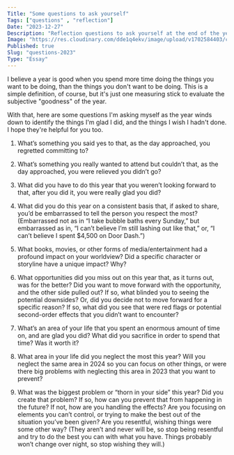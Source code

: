 ```yaml
---
Title: "Some questions to ask yourself"
Tags: ["questions" , "reflection"]
Date: "2023-12-27"
Description: "Reflection questions to ask yourself at the end of the year."
Image: "https://res.cloudinary.com/dde1q4ekv/image/upload/v1702584403/cover_cq7dj3.png"
Published: true
Slug: "questions-2023"
Type: "Essay"
---
```

I believe a year is good when you spend more time doing the things you want to be doing, than the things you don't want to be doing. This is a simple definition, of course, but it's just one measuring stick to evaluate the subjective "goodness" of the year.

With that, here are some questions I'm asking myself as the year winds down to identify the things I'm glad I did, and the things I wish I hadn't done. I hope they're helpful for you too.

1. What’s something you said yes to that, as the day approached, you regretted committing to?

2. What’s something you really wanted to attend but couldn’t that, as the day approached, you were relieved you didn’t go?

3. What did you have to do this year that you weren’t looking forward to that, after you did it, you were really glad you did?

4. What did you do this year on a consistent basis that, if asked to share, you’d be embarrassed to tell the person you respect the most? (Embarrassed not as in “I take bubble baths every Sunday,” but embarrassed as in, “I can’t believe I’m still lashing out like that,” or, “I can’t believe I spent $4,500 on Door Dash.”)

5. What books, movies, or other forms of media/entertainment had a profound impact on your worldview? Did a specific character or storyline have a unique impact? Why?

6. What opportunities did you miss out on this year that, as it turns out, was for the better? Did you want to move forward with the opportunity, and the other side pulled out? If so, what blinded you to seeing the potential downsides? Or, did you decide not to move forward for a specific reason? If so, what did you see that were red flags or potential second-order effects that you didn’t want to encounter?

7. What’s an area of your life that you spent an enormous amount of time on, and are glad you did? What did you sacrifice in order to spend that time? Was it worth it?

8. What area in your life did you neglect the most this year? Will you neglect the same area in 2024 so you can focus on other things, or were there big problems with neglecting this area in 2023 that you want to prevent?

9. What was the biggest problem or “thorn in your side” this year? Did you create that problem? If so, how can you prevent that from happening in the future? If not, how are you handling the effects? Are you focusing on elements you can’t control, or trying to make the best out of the situation you’ve been given? Are you resentful, wishing things were some other way? (They aren’t and never will be, so stop being resentful and try to do the best you can with what you have. Things probably won’t change over night, so stop wishing they will.)



